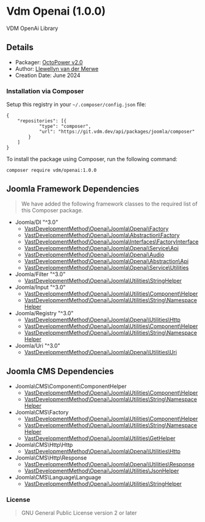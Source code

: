 # Vdm Openai (1.0.0)

VDM OpenAi Library

## Details

- Packager: [OctoPower v2.0](https://git.vdm.dev/octoleo/octopower)
- Author: [Llewellyn van der Merwe](https://io.vdm.dev)
- Creation Date: June 2024

### Installation via Composer

Setup this registry in your `~/.composer/config.json` file:
```
{
	"repositories": [{
			"type": "composer",
			"url": "https://git.vdm.dev/api/packages/joomla/composer"
		}
	]
}
```

To install the package using Composer, run the following command:
```
composer require vdm/openai:1.0.0
```

## Joomla Framework Dependencies

>We have added the following framework classes to the required list of this Composer package.

- Joomla/DI "^3.0"
  - [VastDevelopmentMethod\Openai\Joomla\Openai\Factory](src/VastDevelopmentMethod/Openai/Joomla/Openai/Factory.php)
  - [VastDevelopmentMethod\Openai\Joomla\Abstraction\Factory](src/VastDevelopmentMethod/Openai/Joomla/Abstraction/Factory.php)
  - [VastDevelopmentMethod\Openai\Joomla\Interfaces\FactoryInterface](src/VastDevelopmentMethod/Openai/Joomla/Interfaces/FactoryInterface.php)
  - [VastDevelopmentMethod\Openai\Joomla\Openai\Service\Api](src/VastDevelopmentMethod/Openai/Joomla/Openai/Service/Api.php)
  - [VastDevelopmentMethod\Openai\Joomla\Openai\Audio](src/VastDevelopmentMethod/Openai/Joomla/Openai/Audio.php)
  - [VastDevelopmentMethod\Openai\Joomla\Openai\Abstraction\Api](src/VastDevelopmentMethod/Openai/Joomla/Openai/Abstraction/Api.php)
  - [VastDevelopmentMethod\Openai\Joomla\Openai\Service\Utilities](src/VastDevelopmentMethod/Openai/Joomla/Openai/Service/Utilities.php)
- Joomla/Filter "^3.0"
  - [VastDevelopmentMethod\Openai\Joomla\Utilities\StringHelper](src/VastDevelopmentMethod/Openai/Joomla/Utilities/StringHelper.php)
- Joomla/Input "^3.0"
  - [VastDevelopmentMethod\Openai\Joomla\Utilities\Component\Helper](src/VastDevelopmentMethod/Openai/Joomla/Utilities/Component/Helper.php)
  - [VastDevelopmentMethod\Openai\Joomla\Utilities\String\NamespaceHelper](src/VastDevelopmentMethod/Openai/Joomla/Utilities/String/NamespaceHelper.php)
- Joomla/Registry "^3.0"
  - [VastDevelopmentMethod\Openai\Joomla\Openai\Utilities\Http](src/VastDevelopmentMethod/Openai/Joomla/Openai/Utilities/Http.php)
  - [VastDevelopmentMethod\Openai\Joomla\Utilities\Component\Helper](src/VastDevelopmentMethod/Openai/Joomla/Utilities/Component/Helper.php)
  - [VastDevelopmentMethod\Openai\Joomla\Utilities\String\NamespaceHelper](src/VastDevelopmentMethod/Openai/Joomla/Utilities/String/NamespaceHelper.php)
- Joomla/Uri "^3.0"
  - [VastDevelopmentMethod\Openai\Joomla\Openai\Utilities\Uri](src/VastDevelopmentMethod/Openai/Joomla/Openai/Utilities/Uri.php)


## Joomla CMS Dependencies

- Joomla\CMS\Component\ComponentHelper
  - [VastDevelopmentMethod\Openai\Joomla\Utilities\Component\Helper](src/VastDevelopmentMethod/Openai/Joomla/Utilities/Component/Helper.php)
  - [VastDevelopmentMethod\Openai\Joomla\Utilities\String\NamespaceHelper](src/VastDevelopmentMethod/Openai/Joomla/Utilities/String/NamespaceHelper.php)
- Joomla\CMS\Factory
  - [VastDevelopmentMethod\Openai\Joomla\Utilities\Component\Helper](src/VastDevelopmentMethod/Openai/Joomla/Utilities/Component/Helper.php)
  - [VastDevelopmentMethod\Openai\Joomla\Utilities\String\NamespaceHelper](src/VastDevelopmentMethod/Openai/Joomla/Utilities/String/NamespaceHelper.php)
  - [VastDevelopmentMethod\Openai\Joomla\Utilities\GetHelper](src/VastDevelopmentMethod/Openai/Joomla/Utilities/GetHelper.php)
- Joomla\CMS\Http\Http
  - [VastDevelopmentMethod\Openai\Joomla\Openai\Utilities\Http](src/VastDevelopmentMethod/Openai/Joomla/Openai/Utilities/Http.php)
- Joomla\CMS\Http\Response
  - [VastDevelopmentMethod\Openai\Joomla\Openai\Utilities\Response](src/VastDevelopmentMethod/Openai/Joomla/Openai/Utilities/Response.php)
  - [VastDevelopmentMethod\Openai\Joomla\Utilities\JsonHelper](src/VastDevelopmentMethod/Openai/Joomla/Utilities/JsonHelper.php)
- Joomla\CMS\Language\Language
  - [VastDevelopmentMethod\Openai\Joomla\Utilities\StringHelper](src/VastDevelopmentMethod/Openai/Joomla/Utilities/StringHelper.php)


### License
> GNU General Public License version 2 or later

